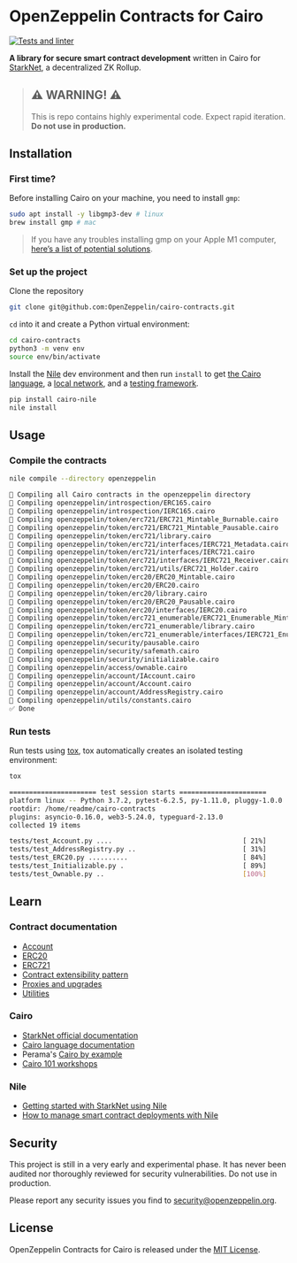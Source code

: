 # OpenZeppelin Contracts for Cairo
[![Tests and linter](https://github.com/OpenZeppelin/cairo-contracts/actions/workflows/python-app.yml/badge.svg)](https://github.com/OpenZeppelin/cairo-contracts/actions/workflows/python-app.yml)

**A library for secure smart contract development** written in Cairo for [StarkNet](https://starkware.co/product/starknet/), a decentralized ZK Rollup.

> ## ⚠️ WARNING! ⚠️
> This is repo contains highly experimental code.
> Expect rapid iteration.
> **Do not use in production.**

## Installation

### First time?

Before installing Cairo on your machine, you need to install `gmp`:
```bash
sudo apt install -y libgmp3-dev # linux
brew install gmp # mac
```
> If you have any troubles installing gmp on your Apple M1 computer, [here’s a list of potential solutions](https://github.com/OpenZeppelin/nile/issues/22).

### Set up the project
Clone the repository

```bash
git clone git@github.com:OpenZeppelin/cairo-contracts.git
```

`cd` into it and create a Python virtual environment:

```bash
cd cairo-contracts
python3 -m venv env
source env/bin/activate
```

Install the [Nile](https://github.com/OpenZeppelin/nile) dev environment and then run `install` to get [the Cairo language](https://www.cairo-lang.org/docs/quickstart.html), a [local network](https://github.com/Shard-Labs/starknet-devnet/), and a [testing framework](https://docs.pytest.org/en/6.2.x/).
```bash
pip install cairo-nile
nile install
```

## Usage

### Compile the contracts
```bash
nile compile --directory openzeppelin

🤖 Compiling all Cairo contracts in the openzeppelin directory
🔨 Compiling openzeppelin/introspection/ERC165.cairo
🔨 Compiling openzeppelin/introspection/IERC165.cairo
🔨 Compiling openzeppelin/token/erc721/ERC721_Mintable_Burnable.cairo
🔨 Compiling openzeppelin/token/erc721/ERC721_Mintable_Pausable.cairo
🔨 Compiling openzeppelin/token/erc721/library.cairo
🔨 Compiling openzeppelin/token/erc721/interfaces/IERC721_Metadata.cairo
🔨 Compiling openzeppelin/token/erc721/interfaces/IERC721.cairo
🔨 Compiling openzeppelin/token/erc721/interfaces/IERC721_Receiver.cairo
🔨 Compiling openzeppelin/token/erc721/utils/ERC721_Holder.cairo
🔨 Compiling openzeppelin/token/erc20/ERC20_Mintable.cairo
🔨 Compiling openzeppelin/token/erc20/ERC20.cairo
🔨 Compiling openzeppelin/token/erc20/library.cairo
🔨 Compiling openzeppelin/token/erc20/ERC20_Pausable.cairo
🔨 Compiling openzeppelin/token/erc20/interfaces/IERC20.cairo
🔨 Compiling openzeppelin/token/erc721_enumerable/ERC721_Enumerable_Mintable_Burnable.cairo
🔨 Compiling openzeppelin/token/erc721_enumerable/library.cairo
🔨 Compiling openzeppelin/token/erc721_enumerable/interfaces/IERC721_Enumerable.cairo
🔨 Compiling openzeppelin/security/pausable.cairo
🔨 Compiling openzeppelin/security/safemath.cairo
🔨 Compiling openzeppelin/security/initializable.cairo
🔨 Compiling openzeppelin/access/ownable.cairo
🔨 Compiling openzeppelin/account/IAccount.cairo
🔨 Compiling openzeppelin/account/Account.cairo
🔨 Compiling openzeppelin/account/AddressRegistry.cairo
🔨 Compiling openzeppelin/utils/constants.cairo
✅ Done
```

### Run tests

Run tests using [tox](https://tox.wiki/en/latest/), tox automatically creates an isolated testing environment:

```bash
tox

====================== test session starts ======================
platform linux -- Python 3.7.2, pytest-6.2.5, py-1.11.0, pluggy-1.0.0
rootdir: /home/readme/cairo-contracts
plugins: asyncio-0.16.0, web3-5.24.0, typeguard-2.13.0
collected 19 items                                                                                               

tests/test_Account.py ....                                 [ 21%]
tests/test_AddressRegistry.py ..                           [ 31%]
tests/test_ERC20.py ..........                             [ 84%]
tests/test_Initializable.py .                              [ 89%]
tests/test_Ownable.py ..                                   [100%]
```

## Learn

### Contract documentation
* [Account](docs/Account.md)
* [ERC20](docs/ERC20.md)
* [ERC721](docs/ERC721.md)
* [Contract extensibility pattern](docs/Extensibility.md)
* [Proxies and upgrades](docs/Proxies.md)
* [Utilities](docs/Utilities.md)
### Cairo
* [StarkNet official documentation](https://www.cairo-lang.org/docs/hello_starknet/index.html#hello-starknet)
* [Cairo language documentation](https://www.cairo-lang.org/docs/hello_cairo/index.html#hello-cairo)
* Perama's [Cairo by example](https://perama-v.github.io/cairo/by-example/)
* [Cairo 101 workshops](https://www.youtube.com/playlist?list=PLcIyXLwiPilV5RBZj43AX1FY4FJMWHFTY)
### Nile
* [Getting started with StarkNet using Nile](https://medium.com/coinmonks/starknet-tutorial-for-beginners-using-nile-6af9c2270c15)
* [How to manage smart contract deployments with Nile](https://medium.com/@martriay/manage-your-starknet-deployments-with-nile-%EF%B8%8F-e849d40546dd)

## Security

This project is still in a very early and experimental phase. It has never been audited nor thoroughly reviewed for security vulnerabilities. Do not use in production.

Please report any security issues you find to security@openzeppelin.org.

## License

OpenZeppelin Contracts for Cairo is released under the [MIT License](LICENSE).

